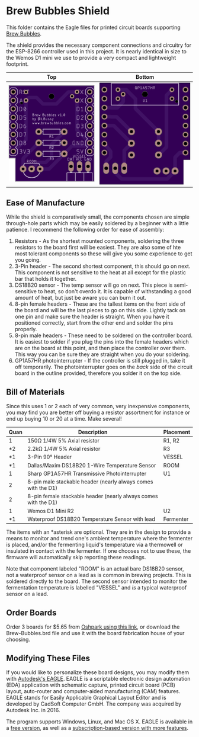 # Brew Bubbles Shield

This folder contains the Eagle files for printed circuit boards supporting [Brew Bubbles](https://www.brewbubbles.com/).

The shield provides the necessary component connections and circuitry for the ESP-8266 controller used in this project.  It is nearly identical in size to the Wemos D1 mini we use to provide a very compact and lightweight footprint.

| **Top** | **Bottom** |
|---|---|
| ![](Top.png) | ![](Bottom.png) |

## Ease of Manufacture

While the shield is comparatively small, the components chosen are simple through-hole parts which may be easily soldered by a beginner with a little patience.  I recommend the following order for ease of assembly:

1. Resistors - As the shortest mounted components, soldering the three resistors to the board first will be easiest.  They are also some of hte most tolerant components so these will give you some experience to get you going.
2. 3-Pin header - The second shortest component, this should go on next.  This component is not sensitive to the heat at all except for the plastic bar that holds it together.  
3. DS18B20 sensor - The temp sensor will go on next.  This piece is semi-sensitive to heat, so don't overdo it.  It is capable of withstanding a good amount of heat, but just be aware you can burn it out.
4. 8-pin female headers - These are the tallest items on the front side of the board and will be the last pieces to go on this side.  Lightly tack on one pin and make sure the header is straight.  When you have it positioned correctly, start from the other end and solder the pins properly.
5. 8-pin male headers - These need to be soldered on the controller board.  It is easiest to solder if you plug the pins into the female headers which are on the board at this point, and then place the controller over them.  This way you can be sure they are straight when you do your soldering.
5. GP1A57HR photointerrupter - If the controller is still plugged in, take it off temporarily.  The photointerrupter goes on the *back* side of the circuit board in the outline provided, therefore you solder it on the top side.

## Bill of Materials

Since this uses 1 or 2 each of very common, very inexpensive components, you may find you are better off buying a resistor assortment for instance or end up buying 10 or 20 at a time.  Make several!

| **Quan** | **Description** | **Placement** |
|---|---|---|
| 1 | 150Ω 1/4W 5%  Axial resistor | R1, R2 |
| *2 | 2.2kΩ 1/4W 5% Axial resistor | R3 |
| *1 | 3-Pin 90° Header | VESSEL |
| *1 | Dallas/Maxim DS18B20 1-Wire Temperature Sensor | ROOM |
| 1 | Sharp GP1A57HR Transmissive Photointerrupter | U1 |
| 2 | 8-pin male stackable header (nearly always comes with the D1) |  |
| 2 | 8-pin female stackable header (nearly always comes with the D1) |  |
| 1 | Wemos D1 Mini R2 | U2 |
| *1 | Waterproof DS18B20 Temperature Sensor with lead | Fermenter |

The items with an *asterisk are optional.  They are in the design to provide a means to monitor and trend one's ambient temperature where the fermenter is placed, and/or the fermenting liquid's temperature via a thermowell or insulated in contact with the fermenter.  If one chooses not to use these, the firmware will automatically skip reporting these readings.

Note that component labeled "ROOM" is an actual bare DS18B20 sensor, not a waterproof sensor on a lead as is common in brewing projects.  This is soldered directly to the board.  The second sensor intended to monitor the fermentation temperature is labelled "VESSEL" and *is* a typical waterproof sensor on a lead.

## Order Boards

Order 3 boards for $5.65 from [Oshpark using this link](https://oshpark.com/shared_projects/8BOi50Lv), or download the Brew-Bubbles.brd file and use it with the board fabrication house of your choosing.

## Modifying These Files
If you would like to personalize these board designs, you may modify them with [Autodesk's EAGLE](https://www.autodesk.com/products/eagle/overview). EAGLE is a scriptable electronic design automation (EDA) application with schematic capture, printed circuit board (PCB) layout, auto-router and computer-aided manufacturing (CAM) features. EAGLE stands for Easily Applicable Graphical Layout Editor and is developed by CadSoft Computer GmbH. The company was acquired by Autodesk Inc. in 2016.  

The program supports Windows, Linux, and Mac OS X.  EAGLE is available in a [free version](https://www.autodesk.com/products/eagle/free-download), as well as a [subscription-based version with more features](https://www.autodesk.com/products/eagle/compare).